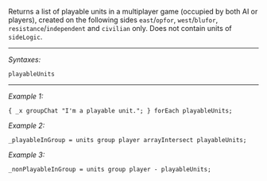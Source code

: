 Returns a list of playable units in a multiplayer game (occupied by both AI or players), created on the following sides `east`/`opfor`, `west`/`blufor`, `resistance`/`independent` and `civilian` only. Does not contain units of `sideLogic`.<br>


---
*Syntaxes:*

`playableUnits`

---
*Example 1:*

```sqf
{ _x groupChat "I'm a playable unit."; } forEach playableUnits;
```

*Example 2:*

```sqf
_playableInGroup = units group player arrayIntersect playableUnits;
```

*Example 3:*

```sqf
_nonPlayableInGroup = units group player - playableUnits;
```